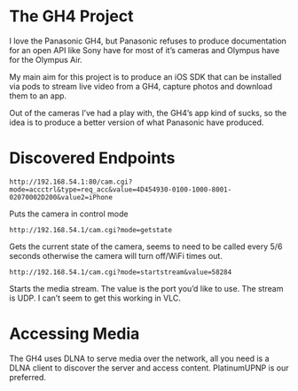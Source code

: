 # The GH4 Project
I love the Panasonic GH4, but Panasonic refuses to produce documentation for an open API like Sony have for most of it’s cameras and Olympus have for the Olympus Air.

My main aim for this project is to produce an iOS SDK that can be installed via pods to stream live video from a GH4, capture photos and download them to an app.

Out of the cameras I’ve had a play with, the GH4’s app kind of sucks, so the idea is to produce a better version of what Panasonic have produced.

# Discovered Endpoints

```
http://192.168.54.1:80/cam.cgi?mode=accctrl&type=req_acc&value=4D454930-0100-1000-8001-02070002D200&value2=iPhone
```
Puts the camera in control mode

```
http://192.168.54.1/cam.cgi?mode=getstate
```

Gets the current state of the camera, seems to need to be called every 5/6 seconds otherwise the camera will turn off/WiFi times out.

```
http://192.168.54.1/cam.cgi?mode=startstream&value=58284
```
Starts the media stream. The value is the port you’d like to use. The stream is UDP. I can’t seem to get this working in VLC.

# Accessing Media
The GH4 uses DLNA to serve media over the network, all you need is a DLNA client to discover the server and access content. PlatinumUPNP is our preferred.
